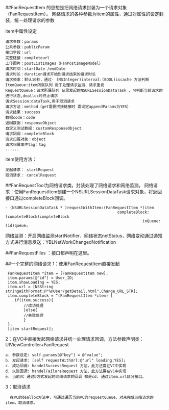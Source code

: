 
##FanRequestItem 的思想是把网络请求封装为一个请求对象（FanRequestItem）。
网络请求的各种参数为item的属性，通过对属性的设定封装，统一处理请求的参数

item中属性设定

    请求参数：params
    公共参数：publicParam
    接口字段：url
    完整链接：completeurl
    上传图片：postListImages（FanPostImageModel）
    请求时间：startDate /endDate
    请求时长：duration请求开始到请求结束的请求时长
    请求频率：默认10秒，通过- (NSInteger)interval:(BOOL)iscache 方法判断
    ItemQueue:item所属队列 用于处理请求监测、请求重发
    RequestQueue：请求所属队列 记录发起的NSURLSessionDataTask ，可判断当前请求的进行状态,dealloc时终止请求
    请求Session:dataTask,用于取消请求
    请求方法：method（get需要拼接链接时 需设定appendParams为YES）
    请求结果：success
    数据code：code
    返回数据：responseObject
    自定义测试数据：customResponseObject
    请求回调：completeBlock
    请求归属对象：object
    请求归属事件tag：tag
    ......
    
item使用方法：

    发起请求： startRequest
    取消请求： cancelRequest
    
##FanRequestTool为网络请求类，封装处理了网络请求和网络监测。
网络请求：使用FanRequestItem创建一个NSURLSessionDataTask请求对象，将返回接口通过completeBlock回调。
    
    - (NSURLSessionDataTask * )requestWithItem:(FanRequestItem *)item
                                                     completeBlock:(completeBlock)completeBlock
                                                                inQueue:(id)queue;
                                                                
网络监测：开启网络监测startNotifier，网络状态netStatus，网络变动通过通知方式进行消息发送：YBLNetWorkChangedNotification

##FanRequestFiles ：接口都声明在这里。


##一个完整的网络请求
     1：使用FanRequestItem直接发起
     
     FanRequestItem *item = [FanRequestItem new];
     item.params[@"id"] = User_ID;
     item.showLoadIng = YES;
     item.url = [NSString stringWithFormat:@"%@User/getDetail.html",Change_URL_STR];
     item.completeBlock = ^(FanRequestItem *item) {
        if(item.success){
            //成功处理
            }else{
            //失败处理
            }
     };
     [item startRequest];

 2：在VC中直接发起网络请求并统一处理请求回调，方法参数声明类：UIViewController+FanRequest
 
    a. 参数设定: self.params[@"key"] = @"value";
    b. 发起请求: [self requestWithUrl:@"url" loading:YES];
    c. 成功回调: handelSuccessRequest 方法，此方法需在VC中实现
    d. 失败回调: handelFailureRequest 方法，此方法需在VC中实现
    e. 当前VC 通过b方式发起的网络请求的回调 都是cd. 通过item.url区分接口。
     
3：取消请求
   
      在VC的dealloc方法中，可通过遍历当前VC的requestQueue，对未完成网络请求的item，取消请求。


    
    






